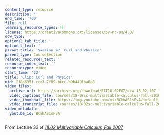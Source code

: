 ```yaml
---
content_type: resource
description: ''
end_time: '760'
file: null
learning_resource_types: []
license: https://creativecommons.org/licenses/by-nc-sa/4.0/
ocw_type: ''
optional_tab_title: ''
optional_text: ''
parent_title: 'Session 97: Curl and Physics'
parent_type: CourseSection
related_resources_text: ''
resource_index_text: ''
resourcetype: Video
start_time: '22'
title: 'Clip: Curl and Physics'
uid: 2f8d635f-cce3-7f09-b6cc-b9b449fba0a8
video_files:
  archive_url: https://archive.org/download/MIT18.02F07/ocw-18_02-f07-lec33_300k.mp4
  video_captions_file: courses/18-02sc-multivariable-calculus-fall-2010/BChhAS1sFvA_captions.vtt
  video_thumbnail_file: https://img.youtube.com/vi/BChhAS1sFvA/default.jpg
  video_transcript_file: courses/18-02sc-multivariable-calculus-fall-2010/BChhAS1sFvA_transcript.pdf
video_metadata:
  youtube_id: BChhAS1sFvA
---
```


From Lecture 33 of [_18.02 Multivariable Calculus, Fall 2007_](/courses/18-02-multivariable-calculus-fall-2007/video_galleries/video-lectures)

